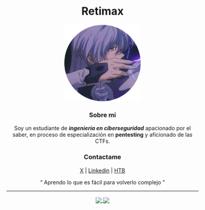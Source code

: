 <div align="center">

<h1>Retimax</h1>

<img width="200" height="auto" src="./assets/image.png">

### Sobre mi
Soy un estudiante de _**ingenieria en ciberseguridad**_ apacionado por el saber, en proceso de especialización en **pentesting** y aficionado de las CTFs.

### Contactame
[X](https://x.com/NeoRolka) | [Linkedin](https://www.linkedin.com/in/karol-ren%C3%A9-rivas-d%C3%ADaz-824861258/) | [HTB](https://app.hackthebox.com/users/1078815)

<q>
Aprendo lo que es fácil para volverlo complejo
</q>

---

<a href="https://github.com/anuraghazra/github-readme-stats">
  <img height=180 align="center" src="https://github-readme-stats.vercel.app/api?username=retimax&theme=dark" />
</a>
<a href="https://github.com/anuraghazra/convoychat">
  <img height=180 align="center" src="https://github-readme-stats.vercel.app/api/top-langs?username=retimax&theme=dark&layout=compact&langs_count=8&card_width=320" />
</a>

</div>
